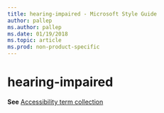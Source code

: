 ```yaml
---
title: hearing-impaired - Microsoft Style Guide
author: pallep
ms.author: pallep
ms.date: 01/19/2018
ms.topic: article
ms.prod: non-product-specific
---
```


# hearing-impaired

**See** [Accessibility term collection](/style-guide/a-z-word-list-term-collections/term-collections/accessibility-terms)
